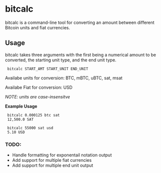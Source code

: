 # bitcalc

bitcalc is a command-line tool for converting an amount between
different Bitcoin units and fiat currencies.

## Usage

bitcalc takes three arguments with the first being a 
numerical amount to be converted, the starting unit type, 
and the end unit type.

``` 
 bitcalc START_AMT START_UNIT END_UNIT
```

Availabe units for conversion: BTC, mBTC, uBTC, sat, msat

Availabe Fiat for conversion: USD

*NOTE: units are case-insensitve*

**Example Usage**

```
 bitcalc 0.000125 btc sat
 12,500.0 SAT

 bitcalc 55000 sat usd
 5.10 USD 
```

### TODO:

* Handle formatting for exponentail notation output 
* Add support for multiple fiat currencies
* Add support for multiple end unit output

